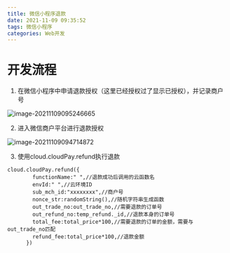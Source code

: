 ```yaml
---
title: 微信小程序退款
date: 2021-11-09 09:35:52
tags: 微信小程序
categories: Web开发
---
```


# 开发流程

1. 在微信小程序中申请退款授权（这里已经授权过了显示已授权），并记录商户号

![image-20211109095246665](https://cdn.jsdelivr.net/gh/SC-WSKun/HexoStaticFile/img/image-20211109095246665.png)

2. 进入微信商户平台进行退款授权

![image-20211109094714872](https://cdn.jsdelivr.net/gh/SC-WSKun/HexoStaticFile/img/image-20211109094714872.png)

3. 使用cloud.cloudPay.refund执行退款

```
cloud.cloudPay.refund({
        functionName:" ",//退款成功后调用的云函数名
        envId:" ",//云环境ID
        sub_mch_id:"xxxxxxxx",//商户号
        nonce_str:randomString(),//随机字符串生成函数
        out_trade_no:out_trade_no,//需要退款的订单号
        out_refund_no:temp_refund._id,//退款本身的订单号
        total_fee:total_price*100,//需要退款的订单的金额，需要与out_trade_no匹配
        refund_fee:total_price*100,//退款金额
      })
```





